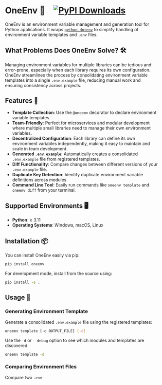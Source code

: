 # OneEnv 🌟　[![PyPI Downloads](https://static.pepy.tech/badge/oneenv)](https://pepy.tech/projects/oneenv)

OneEnv is an environment variable management and generation tool for Python applications. It wraps [`python-dotenv`](https://github.com/theskumar/python-dotenv) to simplify handling of environment variable templates and `.env` files.

## What Problems Does OneEnv Solve? 🛠️

Managing environment variables for multiple libraries can be tedious and error-prone, especially when each library requires its own configuration. OneEnv streamlines the process by consolidating environment variable templates into a single `.env.example` file, reducing manual work and ensuring consistency across projects.

## Features 🚀

- **Template Collection**: Use the `@oneenv` decorator to declare environment variable templates.
- **Team-Friendly**: Perfect for microservices and modular development where multiple small libraries need to manage their own environment variables.
- **Decentralized Configuration**: Each library can define its own environment variables independently, making it easy to maintain and scale in team development.
- **Generated `.env.example`**: Automatically creates a consolidated `.env.example` file from registered templates.
- **Diff Functionality**: Compare changes between different versions of your `.env.example` file.
- **Duplicate Key Detection**: Identify duplicate environment variable definitions across modules.
- **Command Line Tool**: Easily run commands like `oneenv template` and `oneenv diff` from your terminal.

## Supported Environments 🖥️

- **Python**: ≥ 3.11
- **Operating Systems**: Windows, macOS, Linux

## Installation 📦

You can install OneEnv easily via pip:

```bash
pip install oneenv
```

For development mode, install from the source using:

```bash
pip install -e .
```

## Usage 🚀

### Generating Environment Template

Generate a consolidated `.env.example` file using the registered templates:

```bash
oneenv template [-o OUTPUT_FILE] [-d]
```

Use the `-d` or `--debug` option to see which modules and templates are discovered:

```bash
oneenv template -d
```

### Comparing Environment Files

Compare two `.env`